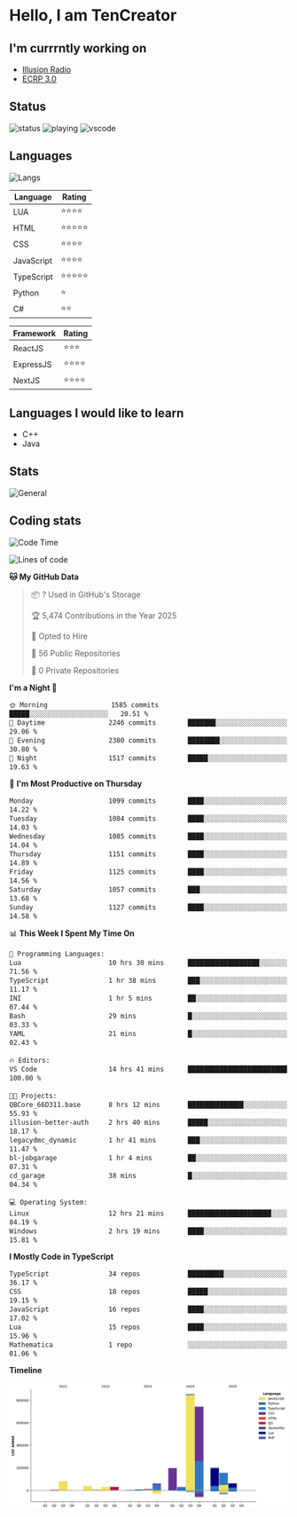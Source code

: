 # Hello, I am TenCreator

## I'm currrntly working on
- [Illusion Radio](https://illusionradio.co.uk/)
- [ECRP 3.0](http://github.com/Emerald-Coast-Roleplay/)

## Status
![status](https://api.statusbadges.me/badge/status/518334475038359555?simple=true&style=for-the-badge)
![playing](https://api.statusbadges.me/badge/playing/518334475038359555?style=for-the-badge)
![vscode](https://api.statusbadges.me/badge/vscode/518334475038359555?style=for-the-badge)

## Languages
![Langs](https://github-readme-stats.vercel.app/api/top-langs/?username=tencreator&layout=compact&theme=radical)


|Language|Rating|
|--------|------|
|LUA|⭐️⭐️⭐️⭐️|
|HTML|⭐️⭐️⭐️⭐️⭐️|
|CSS|⭐️⭐️⭐️⭐️|
|JavaScript|⭐️⭐️⭐️⭐️|
|TypeScript|⭐️⭐️⭐️⭐️⭐️|
|Python|⭐️|
|C#|⭐️⭐️ |

|Framework|Rating|
|--------|------|
|ReactJS|⭐️⭐️⭐|
|ExpressJS|⭐️⭐️⭐️⭐️|
|NextJS|⭐️⭐️⭐⭐️|

## Languages I would like to learn
- C++
- Java

## Stats
![General](https://github-readme-stats.vercel.app/api?username=tencreator&show_icons=true&theme=radical)

## Coding stats

<!--START_SECTION:waka-->
![Code Time](http://img.shields.io/badge/Code%20Time-705%20hrs%2034%20mins-blue)

![Lines of code](https://img.shields.io/badge/From%20Hello%20World%20I%27ve%20Written-2.5%20million%20lines%20of%20code-blue)

**🐱 My GitHub Data** 

> 📦 ? Used in GitHub's Storage 
 > 
> 🏆 5,474 Contributions in the Year 2025
 > 
> 💼 Opted to Hire
 > 
> 📜 56 Public Repositories 
 > 
> 🔑 0 Private Repositories 
 > 
**I'm a Night 🦉** 

```text
🌞 Morning                1585 commits        █████░░░░░░░░░░░░░░░░░░░░   20.51 % 
🌆 Daytime                2246 commits        ███████░░░░░░░░░░░░░░░░░░   29.06 % 
🌃 Evening                2380 commits        ████████░░░░░░░░░░░░░░░░░   30.80 % 
🌙 Night                  1517 commits        █████░░░░░░░░░░░░░░░░░░░░   19.63 % 
```
📅 **I'm Most Productive on Thursday** 

```text
Monday                   1099 commits        ████░░░░░░░░░░░░░░░░░░░░░   14.22 % 
Tuesday                  1084 commits        ████░░░░░░░░░░░░░░░░░░░░░   14.03 % 
Wednesday                1085 commits        ████░░░░░░░░░░░░░░░░░░░░░   14.04 % 
Thursday                 1151 commits        ████░░░░░░░░░░░░░░░░░░░░░   14.89 % 
Friday                   1125 commits        ████░░░░░░░░░░░░░░░░░░░░░   14.56 % 
Saturday                 1057 commits        ███░░░░░░░░░░░░░░░░░░░░░░   13.68 % 
Sunday                   1127 commits        ████░░░░░░░░░░░░░░░░░░░░░   14.58 % 
```


📊 **This Week I Spent My Time On** 

```text
💬 Programming Languages: 
Lua                      10 hrs 30 mins      ██████████████████░░░░░░░   71.56 % 
TypeScript               1 hr 38 mins        ███░░░░░░░░░░░░░░░░░░░░░░   11.17 % 
INI                      1 hr 5 mins         ██░░░░░░░░░░░░░░░░░░░░░░░   07.44 % 
Bash                     29 mins             █░░░░░░░░░░░░░░░░░░░░░░░░   03.33 % 
YAML                     21 mins             █░░░░░░░░░░░░░░░░░░░░░░░░   02.43 % 

🔥 Editors: 
VS Code                  14 hrs 41 mins      █████████████████████████   100.00 % 

🐱‍💻 Projects: 
QBCore_66D311.base       8 hrs 12 mins       ██████████████░░░░░░░░░░░   55.93 % 
illusion-better-auth     2 hrs 40 mins       █████░░░░░░░░░░░░░░░░░░░░   18.17 % 
legacydmc_dynamic        1 hr 41 mins        ███░░░░░░░░░░░░░░░░░░░░░░   11.47 % 
bl-jobgarage             1 hr 4 mins         ██░░░░░░░░░░░░░░░░░░░░░░░   07.31 % 
cd_garage                38 mins             █░░░░░░░░░░░░░░░░░░░░░░░░   04.34 % 

💻 Operating System: 
Linux                    12 hrs 21 mins      █████████████████████░░░░   84.19 % 
Windows                  2 hrs 19 mins       ████░░░░░░░░░░░░░░░░░░░░░   15.81 % 
```

**I Mostly Code in TypeScript** 

```text
TypeScript               34 repos            █████████░░░░░░░░░░░░░░░░   36.17 % 
CSS                      18 repos            █████░░░░░░░░░░░░░░░░░░░░   19.15 % 
JavaScript               16 repos            ████░░░░░░░░░░░░░░░░░░░░░   17.02 % 
Lua                      15 repos            ████░░░░░░░░░░░░░░░░░░░░░   15.96 % 
Mathematica              1 repo              ░░░░░░░░░░░░░░░░░░░░░░░░░   01.06 % 
```



**Timeline**

![Lines of Code chart](https://raw.githubusercontent.com/tencreator/tencreator/main/assets/bar_graph.png)


<!--END_SECTION:waka-->
